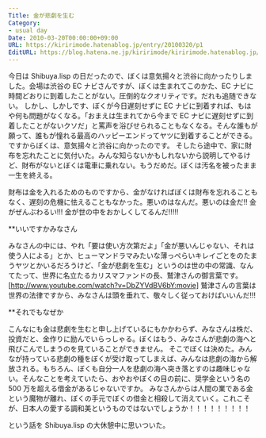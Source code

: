 ```yaml
---
Title: 金が悲劇を生む
Category:
- usual day
Date: 2010-03-20T00:00:00+09:00
URL: https://kiririmode.hatenablog.jp/entry/20100320/p1
EditURL: https://blog.hatena.ne.jp/kiririmode/kiririmode.hatenablog.jp/atom/entry/8454420450078212031
---
```



今日は Shibuya.lisp の日だったので、ぼくは意気揚々と渋谷に向かったりしました。会場は渋谷の EC ナビさんですが、ぼくは生まれてこのかた、EC ナビに時間どおりに到着したことがない。圧倒的なクオリティです。だれも追随できない。
しかし、しかしです、ぼくが今日遅刻せずに EC ナビに到着すれば、もはや何も問題がなくなる。「おまえは生まれてから今まで EC ナビに遅刻せずに到着したことがないクソだ」と罵声を浴びせられることもなくなる。そんな誰もが願って、誰もが憧れる最高のハッピーエンドってヤツに到着することができる。ですからぼくは、意気揚々と渋谷に向かったのです。
そしたら途中で、家に財布を忘れたことに気付いた。みんな知らないかもしれないから説明してやるけど、財布がないとぼくは電車に乗れない。もうだめだ。ぼくは汚名を被ったまま一生を終える。

財布は金を入れるためのものですから、金がなければぼくは財布を忘れることもなく、遅刻の危機に怯えることもなかった。悪いのはなんだ。悪いのは金だ!! 金がぜんぶわるい!!! 金が世の中をおかしくしてるんだ!!!!!

**いいですかみなさん

みなさんの中には、やれ「要は使い方次第だよ」「金が悪いんじゃない、それは使う人による」とか、ヒューマンドラマみたいな薄っぺらいキレイごとをのたまうヤツとかいるだろうけど、「金が悲劇を生む」というのは世の中の常識、なんてたって、世界に名立たるカリスマファンドの長、鷲津さんの御言葉です。
[http://www.youtube.com/watch?v=DbZYVdBV6bY:movie]
鷲津さんの言葉は世界の法律ですから、みなさんは頭を垂れて、敬々しく従っておけばいいんだ!!!

**それでもなぜか

こんなにも金は悲劇を生むと申し上げているにもかかわらず、みなさんは株だ、投資だと、金作りに励んでいらっしゃる。ぼくはもう、みなさんが悲劇の海へと飛びこんでしまうのを見ていることができません。
そこでぼくは決めた。みんなが持っている悲劇の種をぼくが受け取ってしまえば、みんなは悲劇の海から解放される。もちろん、ぼくも自分一人を悲劇の海へ突き落とすのは趣味じゃない。そんなことを考えていたら、おやおやぼくの目の前に、奨学金という名の 500 万を超える借金があるじゃないですか。
みなさんからは人間の業である金という魔物が離れ、ぼくの手元でぼくの借金と相殺して消えていく。これこそが、日本人の愛する調和美というものではないでしょうか！！！！！！！！！



という話を Shibuya.lisp の大休憩中に思いついた。
